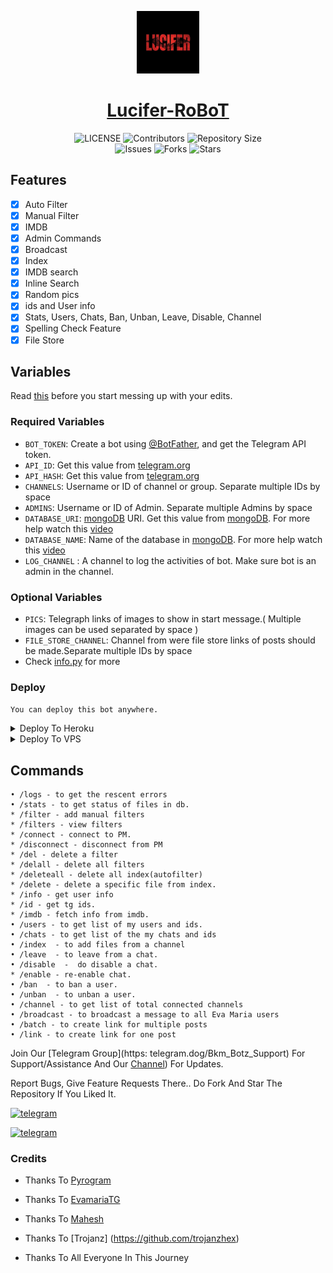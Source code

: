 <p align="center">
<img style="width:100px; height:100px;" src="assets/logo.jpg" alt="Lucifer RoBoT Logo">
</p>

<h1 align="center">
<a href="https://telegram.dog/LuciferFilter_Robot">Lucifer-RoBoT</a>
</h1>

<p align="center">
    <img src="https://img.shields.io/github/license/Mr-BKM/Lucifer-RoBoT?style=for-the-badge&logo=appveyor" alt="LICENSE">
    <img src="https://img.shields.io/github/contributors/Mr-BKM/Lucifer-RoBoT?style=for-the-badge&logo=appveyor" alt="Contributors">
    <img src="https://img.shields.io/github/repo-size/Mr-BKM/Lucifer-RoBoT?style=for-the-badge&logo=appveyor" alt="Repository Size"> <br>
    <img src="https://img.shields.io/github/issues/Mr-BKM/Lucifer-RoBoT?style=for-the-badge&logo=appveyor" alt="Issues">
    <img src="https://img.shields.io/github/forks/Mr-BKM/Lucifer-RoBoT?style=for-the-badge&logo=appveyor" alt="Forks">
    <img src="https://img.shields.io/github/stars/Mr-BKM/Lucifer-RoBoT?style=for-the-badge&logo=appveyor" alt="Stars">
</p>

## Features

- [x] Auto Filter
- [x] Manual Filter
- [x] IMDB
- [x] Admin Commands
- [x] Broadcast
- [x] Index
- [x] IMDB search
- [x] Inline Search
- [x] Random pics
- [x] ids and User info 
- [x] Stats, Users, Chats, Ban, Unban, Leave, Disable, Channel
- [x] Spelling Check Feature
- [x] File Store

## Variables

Read [this](https://telegram.dog/TeamEvamaria/12) before you start messing up with your edits.

### Required Variables

* `BOT_TOKEN`: Create a bot using [@BotFather](https://telegram.dog/BotFather), and get the Telegram API token.
* `API_ID`: Get this value from [telegram.org](https://my.telegram.org/apps)
* `API_HASH`: Get this value from [telegram.org](https://my.telegram.org/apps)
* `CHANNELS`: Username or ID of channel or group. Separate multiple IDs by space
* `ADMINS`: Username or ID of Admin. Separate multiple Admins by space
* `DATABASE_URI`: [mongoDB](https://www.mongodb.com) URI. Get this value from [mongoDB](https://www.mongodb.com). For more help watch this [video](https://youtu.be/1G1XwEOnxxo)
* `DATABASE_NAME`: Name of the database in [mongoDB](https://www.mongodb.com). For more help watch this [video](https://youtu.be/1G1XwEOnxxo)
* `LOG_CHANNEL` : A channel to log the activities of bot. Make sure bot is an admin in the channel.

### Optional Variables

* `PICS`: Telegraph links of images to show in start message.( Multiple images can be used separated by space )
* `FILE_STORE_CHANNEL`: Channel from were file store links of posts should be made.Separate multiple IDs by space
* Check [info.py](https://github.com/EvamariaTG/evamaria/blob/master/info.py) for more

### Deploy

`You can deploy this bot anywhere.`

<details><summary>Deploy To Heroku</summary>
<p>
<br>
<a href="https://heroku.com/deploy?template=https://github.com/Mr-BKM/Lucifer-RoBoT">
  <img src="https://www.herokucdn.com/deploy/button.svg" alt="Deploy">
</a>
</p>
</details>

<details><summary>Deploy To VPS</summary>
<p>
<pre>
git clone https://github.com/Mr-BKM/Lucifer-RoBoT
# Install Packages
pip3 install -U -r requirements.txt
Edit info.py with variables as given below then run bot
python3 bot.py
</pre>
</p>
</details>

## Commands
```
• /logs - to get the rescent errors
• /stats - to get status of files in db.
* /filter - add manual filters
* /filters - view filters
* /connect - connect to PM.
* /disconnect - disconnect from PM
* /del - delete a filter
* /delall - delete all filters
* /deleteall - delete all index(autofilter)
* /delete - delete a specific file from index.
* /info - get user info
* /id - get tg ids.
* /imdb - fetch info from imdb.
• /users - to get list of my users and ids.
• /chats - to get list of the my chats and ids 
• /index  - to add files from a channel
• /leave  - to leave from a chat.
• /disable  -  do disable a chat.
* /enable - re-enable chat.
• /ban  - to ban a user.
• /unban  - to unban a user.
• /channel - to get list of total connected channels
• /broadcast - to broadcast a message to all Eva Maria users
• /batch - to create link for multiple posts
• /link - to create link for one post
```


Join Our [Telegram Group](https: telegram.dog/Bkm_Botz_Support) For Support/Assistance And Our [Channel](https://telegram.dog/Bkm_Botz_Updates)) For Updates.

Report Bugs, Give Feature Requests There..
Do Fork And Star The Repository If You Liked It.

<a href="https://telegram.dog/Bkm_Botz_Updates"><img alt="telegram" src="https://img.shields.io/badge/Updates-%22B1B17.svg?&logo=telegram&logoColor=white"></a>

<a href="https://telegram.dog/Bkm_Botz_Support"><img alt="telegram" src="https://img.shields.io/badge/Group-%22B1B17.svg?&logo=telegram&logoColor=white"></a>

### Credits

- Thanks To [Pyrogram](https://github.com/pyrogram/pyrogram)

- Thanks To [EvamariaTG](https://github.com/EvamariaTG)

- Thanks To [Mahesh](https://github.com/Mahesh0253)

- Thanks To [Trojanz]
(https://github.com/trojanzhex)

- Thanks To All Everyone In This Journey
